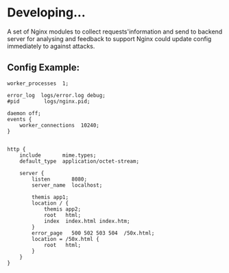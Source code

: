 # Developing... #

A set of Nginx modules to collect requests'information and send to backend server for analysing and feedback to support Nginx could update config immediately to against attacks.

## Config Example: ##

    worker_processes  1;

    error_log  logs/error.log debug;
    #pid        logs/nginx.pid;

    daemon off;
    events {
        worker_connections  10240;
    }


    http {
        include       mime.types;
        default_type  application/octet-stream;

        server {
            listen       8080;
            server_name  localhost;
        
            themis app1;
            location / {
                themis app2;
                root   html;
                index  index.html index.htm;
            }
            error_page   500 502 503 504  /50x.html;
            location = /50x.html {
                root   html;
            }
        }
    }
